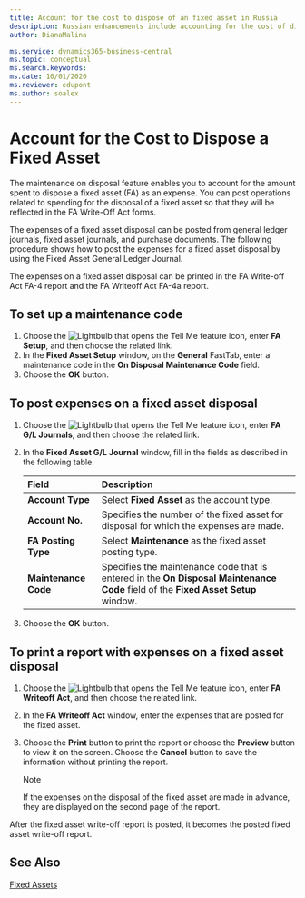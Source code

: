 ```yaml
---
title: Account for the cost to dispose of an fixed asset in Russia
description: Russian enhancements include accounting for the cost of disposing of fixed assets.
author: DianaMalina

ms.service: dynamics365-business-central
ms.topic: conceptual
ms.search.keywords:
ms.date: 10/01/2020
ms.reviewer: edupont
ms.author: soalex
---
```


# Account for the Cost to Dispose a Fixed Asset

The maintenance on disposal feature enables you to account for the amount spent to dispose a fixed asset (FA) as an expense. You can post operations related to spending for the disposal of a fixed asset so that they will be reflected in the FA Write-Off Act forms. 

The expenses of a fixed asset disposal can be posted from general ledger journals, fixed asset journals, and purchase documents. The following procedure shows how to post the expenses for a fixed asset disposal by using the Fixed Asset General Ledger Journal. 

The expenses on a fixed asset disposal can be printed in the FA Write-off Act FA-4 report and the FA Writeoff Act FA-4a report.

## To set up a maintenance code

1. Choose the ![Lightbulb that opens the Tell Me feature](../../media/ui-search/search_small.png "Tell me what you want to do") icon, enter **FA Setup**, and then choose the related link.
2. In the **Fixed Asset Setup** window, on the **General** FastTab, enter a maintenance code in the **On Disposal Maintenance Code** field.
3. Choose the **OK** button.

## To post expenses on a fixed asset disposal

1. Choose the ![Lightbulb that opens the Tell Me feature](../../media/ui-search/search_small.png "Tell me what you want to do") icon, enter **FA G/L Journals**, and then choose the related link.

2. In the **Fixed Asset G/L Journal** window, fill in the fields as described in the following table.

   | Field                | Description                                                  |
   | :------------------- | :----------------------------------------------------------- |
   | **Account Type**     | Select **Fixed Asset** as the account type.                  |
   | **Account No.**      | Specifies the number of the fixed asset for disposal for which the expenses are made. |
   | **FA Posting Type**  | Select **Maintenance** as the fixed asset posting type.      |
   | **Maintenance Code** | Specifies the maintenance code that is entered in the **On Disposal Maintenance Code** field of the **Fixed Asset Setup** window. |

3. Choose the **OK** button.

## To print a report with expenses on a fixed asset disposal

1. Choose the ![Lightbulb that opens the Tell Me feature](../../media/ui-search/search_small.png "Tell me what you want to do") icon, enter **FA Writeoff Act**, and then choose the related link.

2. In the **FA Writeoff Act** window, enter the expenses that are posted for the fixed asset.

3. Choose the **Print** button to print the report or choose the **Preview** button to view it on the screen. Choose the **Cancel** button to save the information without printing the report.

    > [!NOTE]
    > If the expenses on the disposal of the fixed asset are made in advance, they are displayed on the second page of the report.

After the fixed asset write-off report is posted, it becomes the posted fixed asset write-off report.

## See Also

[Fixed Assets](../../fa-manage.md)  

